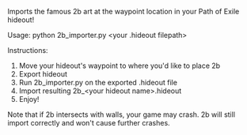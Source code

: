 Imports the famous 2b art at the waypoint location in your Path of Exile hideout!

Usage: python 2b_importer.py \<your .hideout filepath\>

Instructions:
1. Move your hideout's waypoint to where you'd like to place 2b
2. Export hideout
3. Run 2b_importer.py on the exported .hideout file
4. Import resulting 2b_\<your hideout name\>.hideout
5. Enjoy!

Note that if 2b intersects with walls, your game may crash. 2b will still import correctly and won't cause further crashes.
